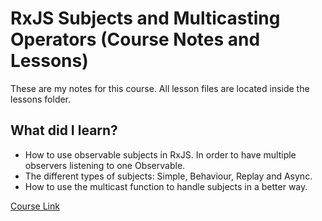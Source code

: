 # RxJS Subjects and Multicasting Operators (Course Notes and Lessons)
These are my notes for this course. All lesson files are located inside the lessons folder.

## What did I learn?
- How to use observable subjects in RxJS. In order to have multiple observers listening to one Observable.
- The different types of subjects: Simple, Behaviour, Replay and Async.
- How to use the multicast function to handle subjects in a better way.

[Course Link](https://egghead.io/courses/rxjs-subjects-and-multicasting-operators)
